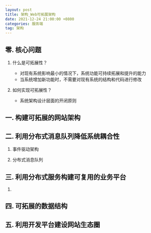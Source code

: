```yaml
---
layout: post
title: 架构_Web可拓展架构
date: 2021-12-24 21:00:00 +0800
categories: 服务端
tag: 架构
---
```


## 零. 核心问题
1. 什么是可拓展性？
	- 对现有系统影响最小的情况下，系统功能可持续拓展和提升的能力
	- 当系统增加新功能时，不需要对现有系统的结构和代码进行修改

2. 如何实现可拓展性？
	- 系统架构设计层面的开闭原则 


## 一. 构建可拓展的网站架构

## 二. 利用分布式消息队列降低系统耦合性

1. 事件驱动架构

2. 分布式消息队列


## 三. 利用分布式服务构建可复用的业务平台

1. 

## 四. 可拓展的数据结构

## 五. 利用开发平台建设网站生态圈

